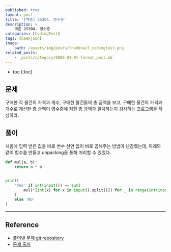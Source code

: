 ```yaml
---
published: true
layout: post
title: '[백준] 25304. 영수증'
description: >
    백준 25304. 영수증
categories: [CodingTest]
tags: [baekjoon]
image:
    path: /assets/img/posts/thumbnail_codingtest.png
related_posts:
    - _posts/category/0000-01-01-format_post.md
---
```

* toc
{:toc}

## 문제

구매한 각 물건의 가격과 개수, 구매한 물건들의 총 금액을 보고, 구매한 물건의 가격과 개수로 계산한 총 금액이 영수증에 적힌 총 금액과 일치하는지 검사하는 프로그램을 작성하라.  

## 풀이

처음에 입력 받은 값을 바로 변수 선언 없이 바로 곱해주는 방법이 난감했는데, 아래와 같이 함수를 만들고 unpacking을 통해 처리할 수 있었다.  

```python
def mul(a, b):
    return a * b


print(
    'Yes' if int(input()) == sum(
        mul(*[int(x) for x in input().split()]) for _ in range(int(input()))
    )
    else 'No'
)
```

---
## Reference
- [풀어낸 문제 git repository](https://github.com/djccnt15/coding_test)
- [문제 출처](https://www.acmicpc.net/problem/25304)